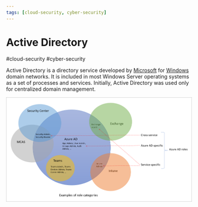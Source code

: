 ```yaml
---
tags: [cloud-security, cyber-security]
---
```

# Active Directory
#cloud-security #cyber-security 

Active Directory is a directory service developed by [Microsoft](Microsoft) for [Windows](Windows) domain networks. It is included in most Windows Server operating systems as a set of processes and services. Initially, Active Directory was used only for centralized domain management.

![Pasted image 20230204165919](Attachments/Pasted%20image%2020230204165919.png)